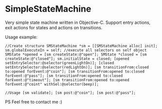 SimpleStateMachine
==================

Very simple state machine written in Objective-C.
Support entry actions, exit actions for states and actions on transitions.

Usage example:

`//Create structure
 SMStateMachine *sm = [[SMStateMachine alloc] init];
 sm.globalExecuteIn = self; //execute all selectors on self object
 SMState *opened = [sm createState:@"open"];
 SMState *closed = [sm createState:@"closed"];
 sm.initialState = closed;
 [opened setEntrySelector:@selector(greenLightOn)];
 [closed setEntrySelector:@selector(redLightOn)];
 [sm transitionFrom:closed to:opened forEvent:@"coin"];
 [sm transitionFrom:opened to:closed forEvent:@"pass"];
 [sm transitionFrom:opened to:closed forEvent:@"timeout"];
 [sm transitionFrom:opened to:opened forEvent:@"coint" withSel:@selector(beep)];
`

`//Usage
[sm validate];
[sm post:@"coin"];
[sm post:@"pass"];
`

PS Feel free to contact me :)